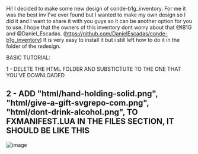 Hi! I decided to make some new design of conde-b1g_inventory. For me it was the best inv I've ever found but I wanted to make my own design so I did it and I want to share it with you guys so it can be another option for you to use. I hope that the owners of this inventory dont worry about that @IB1G and @Daniel_Escadas. (https://github.com/DanielEscadas/conde-b1g_inventory)
It is very easy to install it but i still left how to do it in the folder of the redesign.

BASIC TUTORIAL:

1 - DELETE THE HTML FOLDER AND SUBSTICTUTE TO THE ONE THAT YOU'VE DOWNLOADED

2 - ADD "html/hand-holding-solid.png", 
    "html/give-a-gift-svgrepo-com.png",
    "html/dont-drink-alcohol.png",
    TO FXMANIFEST.LUA IN THE FILES SECTION, IT SHOULD BE LIKE THIS 
---------------------------------------------------------------------

![image](https://user-images.githubusercontent.com/81391342/112738983-c255cc80-8f5f-11eb-8a9a-d21d4245ef84.png)
